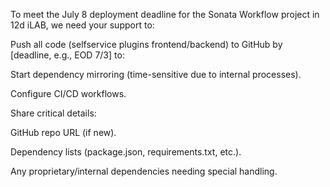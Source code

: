 To meet the July 8 deployment deadline for the Sonata Workflow project in 12d iLAB, we need your support to:

Push all code (selfservice plugins frontend/backend) to GitHub by [deadline, e.g., EOD 7/3] to:

Start dependency mirroring (time-sensitive due to internal processes).

Configure CI/CD workflows.

Share critical details:

GitHub repo URL (if new).

Dependency lists (package.json, requirements.txt, etc.).

Any proprietary/internal dependencies needing special handling.
